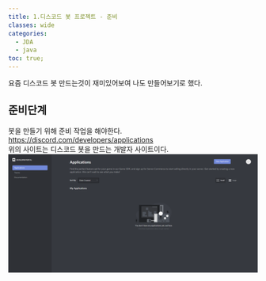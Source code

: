 ```yaml
---
title: 1.디스코드 봇 프로젝트 - 준비 
classes: wide
categories:
  - JDA
  - java
toc: true;
---
```


요즘 디스코드 봇 만드는것이 재미있어보여 나도 만들어보기로 했다.<br/>

## 준비단계

봇을 만들기 위해 준비 작업을 해야한다.<br/>
<https://discord.com/developers/applications><br/>
위의 사이트는 디스코드 봇을 만드는 개발자 사이트이다.<br/>
![디스코드 개발자 사이트](/image/discordbot01-01.PNG "디스코드 개발자 사이트")<br/>